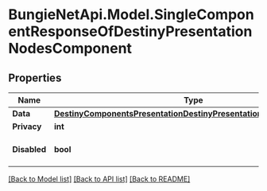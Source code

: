 
# BungieNetApi.Model.SingleComponentResponseOfDestinyPresentationNodesComponent

## Properties

Name | Type | Description | Notes
------------ | ------------- | ------------- | -------------
**Data** | [**DestinyComponentsPresentationDestinyPresentationNodesComponent**](DestinyComponentsPresentationDestinyPresentationNodesComponent.md) |  | [optional] 
**Privacy** | **int** |  | [optional] 
**Disabled** | **bool** | If true, this component is disabled. | [optional] 

[[Back to Model list]](../README.md#documentation-for-models)
[[Back to API list]](../README.md#documentation-for-api-endpoints)
[[Back to README]](../README.md)

